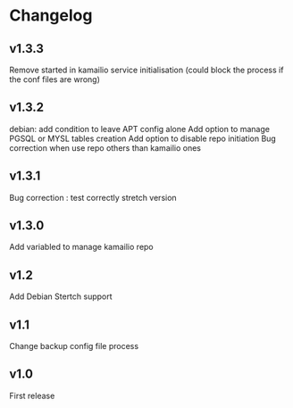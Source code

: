 Changelog
=========

v1.3.3
---
Remove started in kamailio service initialisation (could block the process if the conf files are wrong)

v1.3.2
---
debian: add condition to leave APT config alone
Add option to manage PGSQL or MYSL tables creation
Add option to disable repo initiation
Bug correction when use repo others than kamailio ones

v1.3.1
---
Bug correction : test correctly stretch version

v1.3.0
----
Add variabled to manage kamailio repo

v1.2
----
Add Debian Stertch support

v1.1
----
Change backup config file process

v1.0
----
First release
